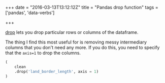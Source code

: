+++
date = "2016-03-13T13:12:12Z"
title = "Pandas drop function"
tags = ['pandas', 'data-verbs']

+++

[drop](http://pandas.pydata.org/pandas-docs/version/0.17.1/generated/pandas.DataFrame.drop.html)
lets you drop particular rows or columns of the dataframe.

<!--more-->

The thing I find this most useful for is removing messy intermediary columns that you don't need any more.
If you do this, you need to specify that the `axis=1` to drop the columns.

```python
(
    clean
    .drop('land_border_length', axis = 1)
)
```
